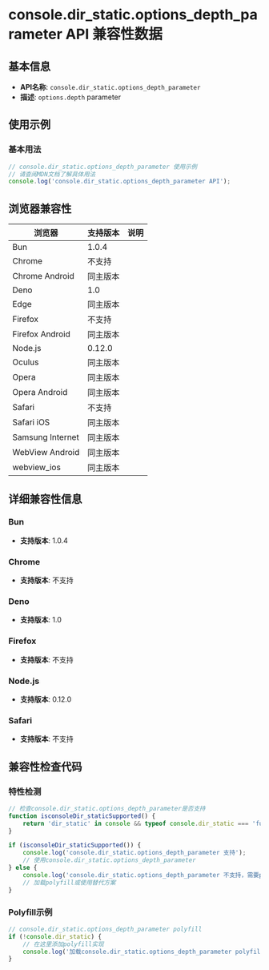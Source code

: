 # console.dir_static.options_depth_parameter API 兼容性数据

## 基本信息

- **API名称**: `console.dir_static.options_depth_parameter`
- **描述**: `options.depth` parameter

## 使用示例

### 基本用法

```javascript
// console.dir_static.options_depth_parameter 使用示例
// 请查阅MDN文档了解具体用法
console.log('console.dir_static.options_depth_parameter API');
```

## 浏览器兼容性

| 浏览器 | 支持版本 | 说明 |
|--------|----------|------|
| Bun | 1.0.4 |  |
| Chrome | 不支持 |  |
| Chrome Android | 同主版本 |  |
| Deno | 1.0 |  |
| Edge | 同主版本 |  |
| Firefox | 不支持 |  |
| Firefox Android | 同主版本 |  |
| Node.js | 0.12.0 |  |
| Oculus | 同主版本 |  |
| Opera | 同主版本 |  |
| Opera Android | 同主版本 |  |
| Safari | 不支持 |  |
| Safari iOS | 同主版本 |  |
| Samsung Internet | 同主版本 |  |
| WebView Android | 同主版本 |  |
| webview_ios | 同主版本 |  |

## 详细兼容性信息

### Bun

- **支持版本**: 1.0.4

### Chrome

- **支持版本**: 不支持

### Deno

- **支持版本**: 1.0

### Firefox

- **支持版本**: 不支持

### Node.js

- **支持版本**: 0.12.0

### Safari

- **支持版本**: 不支持

## 兼容性检查代码

### 特性检测

```javascript
// 检查console.dir_static.options_depth_parameter是否支持
function isconsoleDir_staticSupported() {
    return 'dir_static' in console && typeof console.dir_static === 'function';
}

if (isconsoleDir_staticSupported()) {
    console.log('console.dir_static.options_depth_parameter 支持');
    // 使用console.dir_static.options_depth_parameter
} else {
    console.log('console.dir_static.options_depth_parameter 不支持，需要polyfill');
    // 加载polyfill或使用替代方案
}
```

### Polyfill示例

```javascript
// console.dir_static.options_depth_parameter polyfill
if (!console.dir_static) {
    // 在这里添加polyfill实现
    console.log('加载console.dir_static.options_depth_parameter polyfill');
}
```

